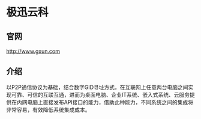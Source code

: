 # 极迅云科

## 官网

http://www.gxun.com

## 介绍

以P2P通信协议为基础，结合数字GID寻址方式，在互联网上任意两台电脑之间实现可靠、可信的互联互通，进而为桌面电脑、企业IT系统、嵌入式系统、云服务提供在内网电脑上直接发布API接口的能力，借助此种能力，不同系统之间的集成将非常容易，有效降低系统集成成本。